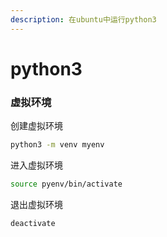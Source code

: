 ```yaml
---
description: 在ubuntu中运行python3
---
```


# python3

### 虚拟环境

创建虚拟环境

```bash
python3 -m venv myenv
```

进入虚拟环境

```bash
source pyenv/bin/activate
```

退出虚拟环境

```python
deactivate
```

